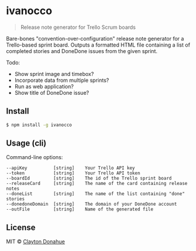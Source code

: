 # ivanocco

> Release note generator for Trello Scrum boards

Bare-bones "convention-over-configuration" release note generator for a Trello-based sprint board. Outputs a formatted HTML
file containing a list of completed stories and DoneDone issues from the given sprint.

Todo:

- Show sprint image and timebox?
- Incorporate data from multiple sprints?
- Run as web application?
- Show title of DoneDone issue?

## Install

```sh
$ npm install -g ivanocco
```


## Usage (cli)

Command-line options:

```
--apiKey          [string]    Your Trello API key
--token           [string]    Your Trello API token
--boardId         [string]    The id of the Trello sprint board
--releaseCard     [string]    The name of the card containing release notes
--doneList        [string]    The name of the list containing "done" stories
--donedoneDomain  [string]    The domain of your DoneDone account
--outFile         [string]    Name of the generated file
```

## License

MIT © [Clayton Donahue](www.ivantagehealth.com)
